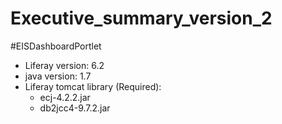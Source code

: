# Executive_summary_version_2

#EISDashboardPortlet
- Liferay version: 6.2
- java version: 1.7
- Liferay tomcat library (Required): 
  - ecj-4.2.2.jar
  - db2jcc4-9.7.2.jar
